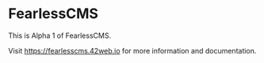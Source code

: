 # FearlessCMS

This is Alpha 1 of FearlessCMS.

Visit https://fearlesscms.42web.io for more information and documentation.
